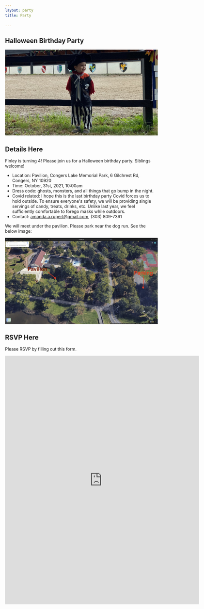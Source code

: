 ```yaml
---
layout: party
title: Party

--- 
```


## Halloween Birthday Party

![image](pirate.jpeg)

## Details Here
Finley is turning 4! Please join us for a Halloween birthday party. Siblings welcome!

+ Location: Pavilion, Congers Lake Memorial Park, 6 Gilchrest Rd, Congers, NY 10920
+ Time: October, 31st, 2021, 10:00am
+ Dress code: ghosts, monsters, and all things that go bump in the night. 
+ Covid related: I hope this is the last birthday party Covid forces us to hold outside. To ensure everyone's safety, we will be providing single servings of candy, treats, drinks, etc. Unlike last year, we feel sufficiently comfortable to forego masks while outdoors. 
+ Contact: amanda.a.rupert@gmail.com, (303) 809-7361

We will meet under the pavilion. Please park near the dog run. See the below image: 

![image](pavilion.jpeg) 


## RSVP Here

Please RSVP by filling out this form. 

<iframe src="https://docs.google.com/forms/d/e/1FAIpQLSe6ZwaeelqjvV0I8gYcGVOU61U83dM81ZGeT5cV4KoXjev-Bw/viewform?embedded=true" width="640" height="820" frameborder="0" marginheight="0" marginwidth="0">Loading…</iframe>
